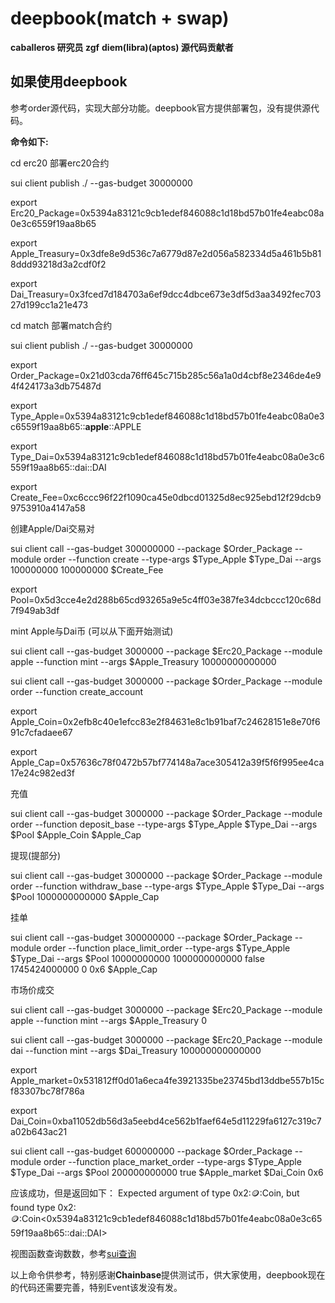 # deepbook(match + swap)

**caballeros 研究员 zgf**
**diem(libra)(aptos) 源代码贡献者**

## 如果使用deepbook

参考order源代码，实现大部分功能。deepbook官方提供部署包，没有提供源代码。

**命令如下:**

cd erc20  部署erc20合约

sui client publish ./ --gas-budget 30000000

export Erc20_Package=0x5394a83121c9cb1edef846088c1d18bd57b01fe4eabc08a0e3c6559f19aa8b65

export Apple_Treasury=0x3dfe8e9d536c7a6779d87e2d056a582334d5a461b5b818ddd93218d3a2cdf0f2

export Dai_Treasury=0x3fced7d184703a6ef9dcc4dbce673e3df5d3aa3492fec70327d199cc1a21e473


cd match  部署match合约

sui client publish ./ --gas-budget 30000000

export Order_Package=0x21d03cda76ff645c715b285c56a1a0d4cbf8e2346de4e94f424173a3db75487d

export Type_Apple=0x5394a83121c9cb1edef846088c1d18bd57b01fe4eabc08a0e3c6559f19aa8b65::**apple**::APPLE

export Type_Dai=0x5394a83121c9cb1edef846088c1d18bd57b01fe4eabc08a0e3c6559f19aa8b65::dai::DAI

export Create_Fee=0xc6ccc96f22f1090ca45e0dbcd01325d8ec925ebd12f29dcb99753910a4147a58

创建Apple/Dai交易对

sui client call --gas-budget 300000000 --package $Order_Package --module order --function create --type-args $Type_Apple $Type_Dai --args 100000000 100000000 $Create_Fee

export Pool=0x5d3cce4e2d288b65cd93265a9e5c4ff03e387fe34dcbccc120c68d7f949ab3df

mint Apple与Dai币 (可以从下面开始测试)

sui client call --gas-budget 3000000 --package $Erc20_Package --module apple --function mint --args $Apple_Treasury 10000000000000

sui client call --gas-budget 3000000 --package $Order_Package --module order --function create_account

export Apple_Coin=0x2efb8c40e1efcc83e2f84631e8c1b91baf7c24628151e8e70f691c7cfadaee67



export Apple_Cap=0x57636c78f0472b57bf774148a7ace305412a39f5f6f995ee4ca17e24c982ed3f

充值

sui client call --gas-budget 3000000 --package $Order_Package --module order --function deposit_base  --type-args $Type_Apple $Type_Dai --args $Pool $Apple_Coin  $Apple_Cap

提现(提部分)

sui client call --gas-budget 3000000 --package $Order_Package --module order --function withdraw_base --type-args $Type_Apple $Type_Dai --args $Pool 1000000000000  $Apple_Cap

挂单

sui client call --gas-budget 300000000 --package $Order_Package --module order --function place_limit_order --type-args $Type_Apple $Type_Dai --args $Pool 10000000000 1000000000000 false 1745424000000 0 0x6 $Apple_Cap

市场价成交

sui client call --gas-budget 3000000 --package $Erc20_Package --module apple --function mint --args $Apple_Treasury 0

sui client call --gas-budget 3000000 --package $Erc20_Package --module dai   --function mint --args $Dai_Treasury   100000000000000

export Apple_market=0x531812ff0d01a6eca4fe3921335be23745bd13ddbe557b15cf83307bc78f786a

export Dai_Coin=0xba11052db56d3a5eebd4ce562b1faef64e5d11229fa6127c319c7a02b643ac21

sui client call --gas-budget 600000000 --package $Order_Package --module order --function place_market_order --type-args $Type_Apple $Type_Dai --args $Pool 200000000000  true  $Apple_market $Dai_Coin 0x6

应该成功，但是返回如下：
Expected argument of type 0x2::coin::Coin<T0>, but found type 0x2::coin::Coin<0x5394a83121c9cb1edef846088c1d18bd57b01fe4eabc08a0e3c6559f19aa8b65::dai::DAI>

视图函数查询数数，参考[sui查询](https://learn-web3.gitbook.io/sui/sui-cha-xun-lian-shang-shu-ju)

以上命令供参考，特别感谢**Chainbase**提供测试币，供大家使用，deepbook现在的代码还需要完善，特别Event该发没有发。


